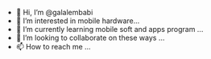 - 👋 Hi, I’m @galalembabi
- 👀 I’m interested in mobile hardware...
- 🌱 I’m currently learning mobile soft and apps program ...
- 💞️ I’m looking to collaborate on these ways ...
- 📫 How to reach me ...

<!---
galalembabi/galalembabi is a ✨ special ✨ repository because its `README.md` (this file) appears on your GitHub profile.
You can click the Preview link to take a look at your changes.
--->
